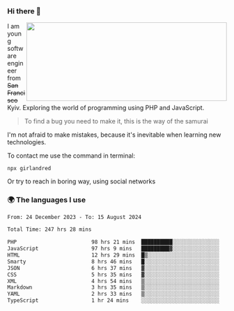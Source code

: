 ### Hi there 👋  

<img align='right' src="https://github-readme-stats.vercel.app/api?username=girlandred&count_private=true&show_icons=true&include_all_commits=true&hide_rank=true&hide_title=true&theme=buefy&card_width=300" width=460 height=180>


I am young software engineer from ~~San Francisco~~ Kyiv. Exploring the world of programming using PHP and JavaScript.


> To find a bug you need to make it, this is the way of the samurai



I'm not afraid to make mistakes, because it's inevitable when learning new technologies.

To contact me use the command in terminal:

```
npx girlandred
```

Or try to reach in boring way, using social networks


### 🌍 The languages I use

<!--START_SECTION:waka-->

```txt
From: 24 December 2023 - To: 15 August 2024

Total Time: 247 hrs 28 mins

PHP                        98 hrs 21 mins  ██████████░░░░░░░░░░░░░░░   39.74 %
JavaScript                 97 hrs 9 mins   █████████▓░░░░░░░░░░░░░░░   39.26 %
HTML                       12 hrs 29 mins  █▒░░░░░░░░░░░░░░░░░░░░░░░   05.05 %
Smarty                     8 hrs 46 mins   █░░░░░░░░░░░░░░░░░░░░░░░░   03.55 %
JSON                       6 hrs 37 mins   ▓░░░░░░░░░░░░░░░░░░░░░░░░   02.67 %
CSS                        5 hrs 35 mins   ▓░░░░░░░░░░░░░░░░░░░░░░░░   02.26 %
XML                        4 hrs 54 mins   ▒░░░░░░░░░░░░░░░░░░░░░░░░   01.98 %
Markdown                   3 hrs 35 mins   ▒░░░░░░░░░░░░░░░░░░░░░░░░   01.45 %
YAML                       2 hrs 33 mins   ▒░░░░░░░░░░░░░░░░░░░░░░░░   01.04 %
TypeScript                 1 hr 24 mins    ░░░░░░░░░░░░░░░░░░░░░░░░░   00.57 %
```

<!--END_SECTION:waka-->

